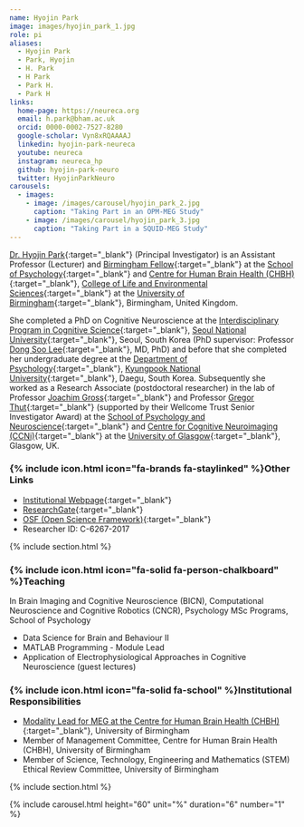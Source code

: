 ```yaml
---
name: Hyojin Park
image: images/hyojin_park_1.jpg
role: pi
aliases:
  - Hyojin Park
  - Park, Hyojin
  - H. Park
  - H Park
  - Park H.
  - Park H  
links:
  home-page: https://neureca.org
  email: h.park@bham.ac.uk
  orcid: 0000-0002-7527-8280
  google-scholar: Vyn8xRQAAAAJ
  linkedin: hyojin-park-neureca  
  youtube: neureca
  instagram: neureca_hp
  github: hyojin-park-neuro
  twitter: HyojinParkNeuro
carousels:
  - images: 
    - image: /images/carousel/hyojin_park_2.jpg
      caption: "Taking Part in an OPM-MEG Study"
    - image: /images/carousel/hyojin_park_3.jpg
      caption: "Taking Part in a SQUID-MEG Study"
---
```


[Dr. Hyojin Park](https://www.birmingham.ac.uk/staff/profiles/psychology/park-hyojin.aspx){:target="_blank"} (Principal Investigator) is an Assistant Professor (Lecturer) and [Birmingham Fellow](https://www.birmingham.ac.uk/staff/excellence/fellows/index.aspx){:target="_blank"} at the [School of Psychology](https://www.birmingham.ac.uk/schools/psychology/index.aspx){:target="_blank"} and [Centre for Human Brain Health (CHBH)](https://www.birmingham.ac.uk/research/centre-for-human-brain-health/index.aspx){:target="_blank"}, [College of Life and Environmental Sciences](https://www.birmingham.ac.uk/university/colleges/les/index.aspx){:target="_blank"} at the [University of Birmingham](https://www.birmingham.ac.uk/index.aspx){:target="_blank"}, Birmingham, United Kingdom.

She completed a PhD on Cognitive Neuroscience at the [Interdisciplinary Program in Cognitive Science](https://humanities.snu.ac.kr/en/academics/Interdisciplinary-Programs?deptidx=18){:target="_blank"}, [Seoul National University](https://en.snu.ac.kr/){:target="_blank"}, Seoul, South Korea (PhD supervisor: Professor [Dong Soo Lee](https://snucm.elsevierpure.com/en/persons/y-lee-131){:target="_blank"}, MD, PhD) and before that she completed her undergraduate degree at the [Department of Psychology](https://psy.knu.ac.kr/){:target="_blank"}, [Kyungpook National University](https://en.knu.ac.kr/main/main.htm){:target="_blank"}, Daegu, South Korea. Subsequently she worked as a Research Associate (postdoctoral researcher) in the lab of Professor [Joachim Gross](https://www.uni-muenster.de/OCCMuenster/members/joachim-gross.html){:target="_blank"} and Professor [Gregor Thut](https://www.gla.ac.uk/schools/psychologyneuroscience/staff/gregorthut/){:target="_blank"} (supported by their Wellcome Trust Senior Investigator Award) at the [School of Psychology and Neuroscience](https://www.gla.ac.uk/schools/psychologyneuroscience/){:target="_blank"} and [Centre for Cognitive Neuroimaging (CCNi)](https://www.gla.ac.uk/schools/psychologyneuroscience/research/ccni/){:target="_blank"} at the [University of Glasgow](https://www.gla.ac.uk/){:target="_blank"}, Glasgow, UK.

### {% include icon.html icon="fa-brands fa-staylinked" %}Other Links
- [Institutional Webpage](https://www.birmingham.ac.uk/staff/profiles/psychology/park-hyojin.aspx){:target="_blank"}
- [ResearchGate](https://www.researchgate.net/profile/Hyojin-Park-7){:target="_blank"}
- [OSF (Open Science Framework)](https://osf.io/n6kfw/){:target="_blank"}
- Researcher ID: C-6267-2017

{% include section.html %}

### {% include icon.html icon="fa-solid fa-person-chalkboard" %}Teaching 
In Brain Imaging and Cognitive Neuroscience (BICN), Computational Neuroscience and Cognitive Robotics (CNCR), Psychology MSc Programs, School of Psychology
- Data Science for Brain and Behaviour II
- MATLAB Programming - Module Lead
- Application of Electrophysiological Approaches in Cognitive Neuroscience (guest lectures)

### {% include icon.html icon="fa-solid fa-school" %}Institutional Responsibilities 
- [Modality Lead for MEG at the Centre for Human Brain Health (CHBH)](https://www.birmingham.ac.uk/research/centre-for-human-brain-health/chbh-research-facilities/meg.aspx){:target="_blank"}, University of Birmingham
- Member of Management Committee, Centre for Human Brain Health (CHBH), University of Birmingham 
- Member of Science, Technology, Engineering and Mathematics (STEM) Ethical Review Committee, University of Birmingham

{% include section.html %}

{% include carousel.html height="60" unit="%" duration="6" number="1" %}
